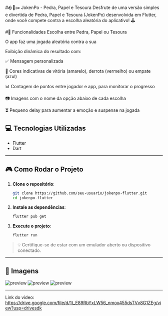 
#🪨📄✂️ JokenPo - Pedra, Papel e Tesoura
Desfrute de uma versão simples e divertida de Pedra, Papel e Tesoura (JokenPo) desenvolvida em Flutter, onde você compete contra a escolha aleatória do aplicativo! 🕹️

#📱 Funcionalidades
Escolha entre Pedra, Papel ou Tesoura

O app faz uma jogada aleatória contra a sua

Exibição dinâmica do resultado com:

✅ Mensagem personalizada

🎨 Cores indicativas de vitória (amarelo), derrota (vermelho) ou empate (azul)

📊 Contagem de pontos entre jogador e app, para monitorar o progresso

📷 Imagens com o nome da opção abaixo de cada escolha

⏳ Pequeno delay para aumentar a emoção e suspense na jogada



## 💻 Tecnologias Utilizadas

- Flutter
- Dart

---

## 🎮 Como Rodar o Projeto

1. **Clone o repositório**:

   ```bash
   git clone https://github.com/seu-usuario/jokenpo-flutter.git
   cd jokenpo-flutter
   ```

2. **Instale as dependências**:

   ```bash
   flutter pub get
   ```

3. **Execute o projeto**:

   ```bash
   flutter run
   ```

> 💡 Certifique-se de estar com um emulador aberto ou dispositivo conectado.

---

## 📸 Imagens

![preview](https://imgur.com/fwnlGy9.png) 
![preview](https://imgur.com/0KIpzVI.png) 
![preview](https://imgur.com/aNuAtb4.png) 

---

Link do video: https://drive.google.com/file/d/1t_E89RbYxLW56_nmox455dsTVv8G1ZEg/view?usp=drivesdk



